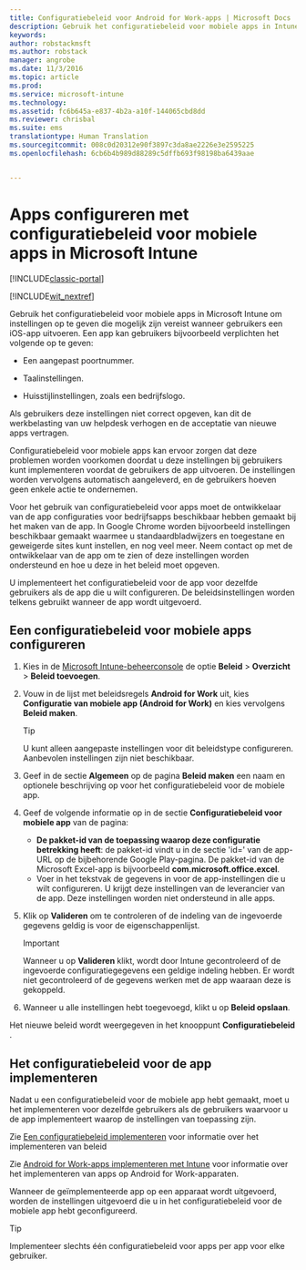 ```yaml
---
title: Configuratiebeleid voor Android for Work-apps | Microsoft Docs
description: Gebruik het configuratiebeleid voor mobiele apps in Intune om instellingen op te geven die mogelijk zijn vereist wanneer gebruikers een Android for Work-app uitvoeren.
keywords: 
author: robstackmsft
ms.author: robstack
manager: angrobe
ms.date: 11/3/2016
ms.topic: article
ms.prod: 
ms.service: microsoft-intune
ms.technology: 
ms.assetid: fc6b645a-e837-4b2a-a10f-144065cbd8dd
ms.reviewer: chrisbal
ms.suite: ems
translationtype: Human Translation
ms.sourcegitcommit: 008c0d20312e90f3897c3da8ae2226e3e2595225
ms.openlocfilehash: 6cb6b4b989d88289c5dffb693f98198ba6439aae


---
```


# <a name="configure-android-for-work-apps-with-mobile-app-configuration-policies-in-microsoft-intune"></a>Apps configureren met configuratiebeleid voor mobiele apps in Microsoft Intune

[!INCLUDE[classic-portal](../includes/classic-portal.md)]

[!INCLUDE[wit_nextref](../includes/afw_rollout_disclaimer.md)]

Gebruik het configuratiebeleid voor mobiele apps in Microsoft Intune om instellingen op te geven die mogelijk zijn vereist wanneer gebruikers een iOS-app uitvoeren. Een app kan gebruikers bijvoorbeeld verplichten het volgende op te geven:

-   Een aangepast poortnummer.

-   Taalinstellingen.

-   Huisstijlinstellingen, zoals een bedrijfslogo.

Als gebruikers deze instellingen niet correct opgeven, kan dit de werkbelasting van uw helpdesk verhogen en de acceptatie van nieuwe apps vertragen.

Configuratiebeleid voor mobiele apps kan ervoor zorgen dat deze problemen worden voorkomen doordat u deze instellingen bij gebruikers kunt implementeren voordat de gebruikers de app uitvoeren. De instellingen worden vervolgens automatisch aangeleverd, en de gebruikers hoeven geen enkele actie te ondernemen.

Voor het gebruik van configuratiebeleid voor apps moet de ontwikkelaar van de app configuraties voor bedrijfsapps beschikbaar hebben gemaakt bij het maken van de app. In Google Chrome worden bijvoorbeeld instellingen beschikbaar gemaakt waarmee u standaardbladwijzers en toegestane en geweigerde sites kunt instellen, en nog veel meer. Neem contact op met de ontwikkelaar van de app om te zien of deze instellingen worden ondersteund en hoe u deze in het beleid moet opgeven.

U implementeert het configuratiebeleid voor de app voor dezelfde gebruikers als de app die u wilt configureren. De beleidsinstellingen worden telkens gebruikt wanneer de app wordt uitgevoerd.

## <a name="configure-a-mobile-app-configuration-policy"></a>Een configuratiebeleid voor mobiele apps configureren

1.  Kies in de [Microsoft Intune-beheerconsole](https://manage.microsoft.com) de optie **Beleid** &gt; **Overzicht** &gt; **Beleid toevoegen**.

2.  Vouw in de lijst met beleidsregels **Android for Work** uit, kies **Configuratie van mobiele app (Android for Work)** en kies vervolgens **Beleid maken**.

    > [!TIP]
    > U kunt alleen aangepaste instellingen voor dit beleidstype configureren. Aanbevolen instellingen zijn niet beschikbaar.

3.  Geef in de sectie **Algemeen** op de pagina **Beleid maken** een naam en optionele beschrijving op voor het configuratiebeleid voor de mobiele app.

4. Geef de volgende informatie op in de sectie **Configuratiebeleid voor mobiele app** van de pagina:
    - **De pakket-id van de toepassing waarop deze configuratie betrekking heeft**: de pakket-id vindt u in de sectie 'id=' van de app-URL op de bijbehorende Google Play-pagina. De pakket-id van de Microsoft Excel-app is bijvoorbeeld **com.microsoft.office.excel**.
    - Voer in het tekstvak de gegevens in voor de app-instellingen die u wilt configureren. U krijgt deze instellingen van de leverancier van de app. Deze instellingen worden niet ondersteund in alle apps.
5.  Klik op **Valideren** om te controleren of de indeling van de ingevoerde gegevens geldig is voor de eigenschappenlijst.

    > [!IMPORTANT]
    > Wanneer u op **Valideren** klikt, wordt door Intune gecontroleerd of de ingevoerde configuratiegegevens een geldige indeling hebben. Er wordt niet gecontroleerd of de gegevens werken met de app waaraan deze is gekoppeld.

6.  Wanneer u alle instellingen hebt toegevoegd, klikt u op **Beleid opslaan**.

Het nieuwe beleid wordt weergegeven in het knooppunt **Configuratiebeleid** .


## <a name="deploy-the-app-configuration-policy"></a>Het configuratiebeleid voor de app implementeren
Nadat u een configuratiebeleid voor de mobiele app hebt gemaakt, moet u het implementeren voor dezelfde gebruikers als de gebruikers waarvoor u de app implementeert waarop de instellingen van toepassing zijn.

Zie [Een configuratiebeleid implementeren](/intune/deploy-use/manage-settings-and-features-on-your-devices-with-microsoft-intune-policies#deploy-a-configuration-policy) voor informatie over het implementeren van beleid

Zie [Android for Work-apps implementeren met Intune](android-for-work-apps.md) voor informatie over het implementeren van apps op Android for Work-apparaten.

Wanneer de geïmplementeerde app op een apparaat wordt uitgevoerd, worden de instellingen uitgevoerd die u in het configuratiebeleid voor de mobiele app hebt geconfigureerd.

> [!TIP]
> Implementeer slechts één configuratiebeleid voor apps per app voor elke gebruiker.



<!--HONumber=Jan17_HO4-->


